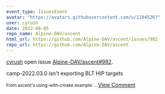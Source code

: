```yaml
---
event_type: IssuesEvent
avatar: "https://avatars.githubusercontent.com/u/1194526?"
user: cyrush
date: 2022-08-05
repo_name: Alpine-DAV/ascent
html_url: https://github.com/Alpine-DAV/ascent/issues/982
repo_url: https://github.com/Alpine-DAV/ascent
---
```


<a href='https://github.com/cyrush' target='_blank'>cyrush</a> open issue <a href='https://github.com/Alpine-DAV/ascent/issues/982' target='_blank'>Alpine-DAV/ascent#982</a>.

<p>camp-2022.03.0 isn't exporting BLT HIP targets</p><small>From ascent's using-with-cmake example:...</small><a href='https://github.com/Alpine-DAV/ascent/issues/982' target='_blank'>View Comment</a>